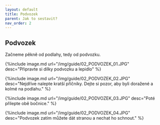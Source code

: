 ```yaml
---
layout: default
title: Podvozek
parent: Jak to sestavit?
nav_order: 2
---
```

## Podvozek

Začneme pěkně od podlahy, tedy od podvozku.


{%include image.md
url="/img/guide/02_PODVOZEK_01.JPG"
desc="Připravte si dílky podvozku a lepidlo"
%}

{%include image.md
url="/img/guide/02_PODVOZEK_02.JPG"
desc="Nejdříve nalepte kratší příčníky. Dejte si pozor, aby byli doražené a kolmé na podlahu."
%}

{%include image.md
url="/img/guide/02_PODVOZEK_03.JPG"
desc="Poté přilepte obě bočnice."
%}

{%include image.md
url="/img/guide/02_PODVOZEK_04.JPG"
desc="Podvozek zatím můžete dát stranou a nechat ho schnout."
%}